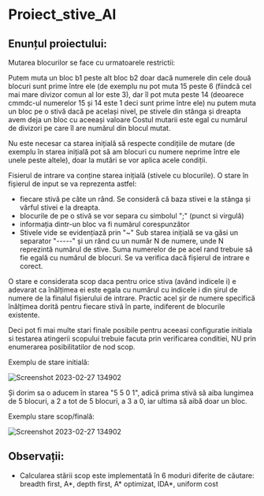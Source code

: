 # Proiect_stive_AI

Enunțul proiectului:
---
Mutarea blocurilor se face cu urmatoarele restrictii:

Putem muta un bloc b1 peste alt bloc b2 doar dacă numerele din cele două blocuri sunt prime între ele (de exemplu nu pot muta 15 peste 6 (fiindcă cel mai mare divizor comun al lor este 3), dar îl pot muta peste 14 (deoarece cmmdc-ul numerelor 15 și 14 este 1 deci sunt prime între ele)
nu putem muta un bloc pe o stivă dacă pe același nivel, pe stivele din stânga și dreapta avem deja un bloc cu aceeași valoare
Costul mutarii este egal cu numărul de divizori pe care îl are numărul din blocul mutat.

Nu este necesar ca starea inițială să respecte condițiile de mutare (de exemplu în starea inițială pot să am blocuri cu numere neprime între ele unele peste altele), doar la mutări se vor aplica acele condiții.

Fisierul de intrare va conține starea inițială (stivele cu blocurile). O stare în fișierul de input se va reprezenta astfel:
- fiecare stivă pe câte un rând. Se consideră că baza stivei e la stânga și vârful stivei e la dreapta.
- blocurile de pe o stivă se vor separa cu simbolul ";" (punct si virgulă)
- informația dintr-un bloc va fi numărul corespunzător
- Stivele vide se evidențiază prin "~"
Sub starea inițială se va găsi un separator "-----" și un rănd cu un număr N de numere, unde N reprezintă numărul de stive. Suma numerelor de pe acel rand trebuie să fie egală cu numărul de blocuri. Se va verifica dacă fișierul de intrare e corect.

O stare e considerata scop daca pentru orice stiva (având indicele i) e adevarat ca înălțimea ei este egala cu numărul cu indicele i din șirul de numere de la finalul fișierului de intrare. Practic acel șir de numere specifică înălțimea dorită pentru fiecare stivă în parte, indiferent de blocurile existente.

Deci pot fi mai multe stari finale posibile pentru aceeasi configuratie initiala si testarea atingerii scopului trebuie facuta prin verificarea conditiei, NU prin enumerarea posibilitatilor de nod scop.


Exemplu de stare initială:

![Screenshot 2023-02-27 134902](https://user-images.githubusercontent.com/82332641/221556225-5ff6cefb-de2c-4921-95ae-c06b6d704c79.png)

Și dorim sa o aducem în starea "5 5 0 1", adică prima stivă să aiba lungimea de 5 blocuri, a 2 a tot de 5 blocuri, a 3 a 0, iar ultima să aibă doar un bloc.

Exemplu stare scop/finală:

![Screenshot 2023-02-27 134902](https://user-images.githubusercontent.com/82332641/221557594-edbb243e-2660-494b-8a91-ad59b07b44d3.png)

Observații:
---
- Calcularea stării scop este implementată în 6 moduri diferite de căutare:
 breadth first, A*, depth first, A* optimizat, IDA*, uniform cost


